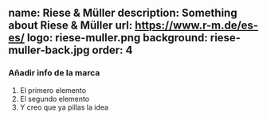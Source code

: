 name: Riese & Müller
description: Something about Riese & Müller
url: https://www.r-m.de/es-es/
logo: riese-muller.png
background: riese-muller-back.jpg
order: 4
----
### Añadir info de la marca

1. El primero elemento
2. El segundo elemento
3. Y creo que ya pillas la idea

